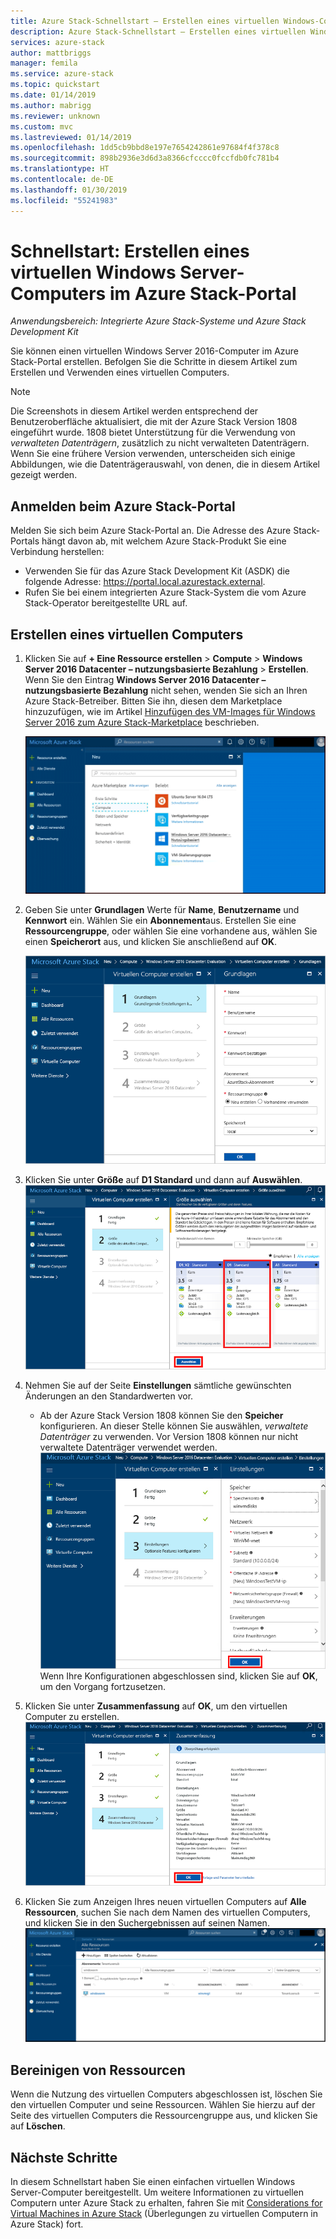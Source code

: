 ```yaml
---
title: Azure Stack-Schnellstart – Erstellen eines virtuellen Windows-Computers
description: Azure Stack-Schnellstart – Erstellen eines virtuellen Windows-Computers mit dem Portal
services: azure-stack
author: mattbriggs
manager: femila
ms.service: azure-stack
ms.topic: quickstart
ms.date: 01/14/2019
ms.author: mabrigg
ms.reviewer: unknown
ms.custom: mvc
ms.lastreviewed: 01/14/2019
ms.openlocfilehash: 1dd5cb9bbd8e197e7654242861e97684f4f378c8
ms.sourcegitcommit: 898b2936e3d6d3a8366cfcccc0fccfdb0fc781b4
ms.translationtype: HT
ms.contentlocale: de-DE
ms.lasthandoff: 01/30/2019
ms.locfileid: "55241983"
---
```

# <a name="quickstart-create-a-windows-server-virtual-machine-with-the-azure-stack-portal"></a>Schnellstart: Erstellen eines virtuellen Windows Server-Computers im Azure Stack-Portal

*Anwendungsbereich: Integrierte Azure Stack-Systeme und Azure Stack Development Kit*

Sie können einen virtuellen Windows Server 2016-Computer im Azure Stack-Portal erstellen. Befolgen Sie die Schritte in diesem Artikel zum Erstellen und Verwenden eines virtuellen Computers.

> [!NOTE]  
> Die Screenshots in diesem Artikel werden entsprechend der Benutzeroberfläche aktualisiert, die mit der Azure Stack Version 1808 eingeführt wurde. 1808 bietet Unterstützung für die Verwendung von *verwalteten Datenträgern*, zusätzlich zu nicht verwalteten Datenträgern. Wenn Sie eine frühere Version verwenden, unterscheiden sich einige Abbildungen, wie die Datenträgerauswahl, von denen, die in diesem Artikel gezeigt werden.  


## <a name="sign-in-to-the-azure-stack-portal"></a>Anmelden beim Azure Stack-Portal

Melden Sie sich beim Azure Stack-Portal an. Die Adresse des Azure Stack-Portals hängt davon ab, mit welchem Azure Stack-Produkt Sie eine Verbindung herstellen:

* Verwenden Sie für das Azure Stack Development Kit (ASDK) die folgende Adresse: https://portal.local.azurestack.external.
* Rufen Sie bei einem integrierten Azure Stack-System die vom Azure Stack-Operator bereitgestellte URL auf.

## <a name="create-a-virtual-machine"></a>Erstellen eines virtuellen Computers

1. Klicken Sie auf **+ Eine Ressource erstellen** > **Compute** > **Windows Server 2016 Datacenter – nutzungsbasierte Bezahlung** > **Erstellen**. Wenn Sie den Eintrag **Windows Server 2016 Datacenter – nutzungsbasierte Bezahlung** nicht sehen, wenden Sie sich an Ihren Azure Stack-Betreiber. Bitten Sie ihn, diesen dem Marketplace hinzuzufügen, wie im Artikel [Hinzufügen des VM-Images für Windows Server 2016 zum Azure Stack-Marketplace](../azure-stack-add-default-image.md) beschrieben.

    ![Schritte zum Erstellen eines virtuellen Windows-Computers im Portal](media/azure-stack-quick-windows-portal/image01.png)
2. Geben Sie unter **Grundlagen** Werte für **Name**, **Benutzername** und **Kennwort** ein. Wählen Sie ein **Abonnement**aus. Erstellen Sie eine **Ressourcengruppe**, oder wählen Sie eine vorhandene aus, wählen Sie einen **Speicherort** aus, und klicken Sie anschließend auf **OK**.

    ![Grundeinstellungen konfigurieren](media/azure-stack-quick-windows-portal/image02.png)
3. Klicken Sie unter **Größe** auf **D1 Standard** und dann auf **Auswählen**.  
    ![Auswählen der Größe des virtuellen Computers](media/azure-stack-quick-windows-portal/image03.png)

4. Nehmen Sie auf der Seite **Einstellungen** sämtliche gewünschten Änderungen an den Standardwerten vor.
   - Ab der Azure Stack Version 1808 können Sie den **Speicher** konfigurieren. An dieser Stelle können Sie auswählen, *verwaltete Datenträger*  zu verwenden. Vor Version 1808 können nur nicht verwaltete Datenträger verwendet werden.  
   ![Konfigurieren der Einstellungen des virtuellen Computers](media/azure-stack-quick-windows-portal/image04.png)  
   Wenn Ihre Konfigurationen abgeschlossen sind, klicken Sie auf **OK**, um den Vorgang fortzusetzen.

5. Klicken Sie unter **Zusammenfassung** auf **OK**, um den virtuellen Computer zu erstellen.
    ![Anzeigen der Zusammenfassung und Erstellen des virtuellen Computers](media/azure-stack-quick-windows-portal/image05.png)

6. Klicken Sie zum Anzeigen Ihres neuen virtuellen Computers auf **Alle Ressourcen**, suchen Sie nach dem Namen des virtuellen Computers, und klicken Sie in den Suchergebnissen auf seinen Namen.
    ![Anzeigen des virtuellen Computers](media/azure-stack-quick-windows-portal/image06.png)

## <a name="clean-up-resources"></a>Bereinigen von Ressourcen

Wenn die Nutzung des virtuellen Computers abgeschlossen ist, löschen Sie den virtuellen Computer und seine Ressourcen. Wählen Sie hierzu auf der Seite des virtuellen Computers die Ressourcengruppe aus, und klicken Sie auf **Löschen**.

## <a name="next-steps"></a>Nächste Schritte

In diesem Schnellstart haben Sie einen einfachen virtuellen Windows Server-Computer bereitgestellt. Um weitere Informationen zu virtuellen Computern unter Azure Stack zu erhalten, fahren Sie mit [Considerations for Virtual Machines in Azure Stack](azure-stack-vm-considerations.md) (Überlegungen zu virtuellen Computern in Azure Stack) fort.
